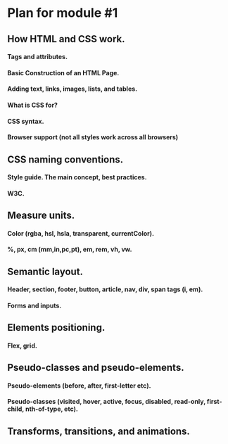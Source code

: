 # Plan for module #1

## How HTML and CSS work.
#### Tags and attributes.
#### Basic Construction of an HTML Page.
#### Adding text, links, images, lists, and tables.
#### What is CSS for?
#### CSS syntax.
#### Browser support (not all styles work across all browsers)

## CSS naming conventions.
#### Style guide. The main concept, best practices.
#### W3C.

## Measure units.
#### Color (rgba, hsl, hsla, transparent, currentColor).
#### %, px, cm (mm,in,pc,pt), em, rem, vh, vw.

## Semantic layout.
#### Header, section, footer, button, article, nav, div, span tags (i, em).
#### Forms and inputs.

## Elements positioning.
#### Flex, grid.

## Pseudo-classes and pseudo-elements.
#### Pseudo-elements (before, after, first-letter etc).
#### Pseudo-classes (visited, hover, active, focus, disabled, read-only, first-child, nth-of-type, etc).

## Transforms, transitions, and animations.
